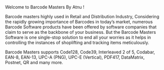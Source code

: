 Welcome to Barcode Masters By Atnu !

Barcode masters highly used in Retail and Distribution Industry, 
Considering the rapidly growing importance of Barcodes in today’s market, 
numerous Barcode Software products have been offered by software companies that claim to serve as the backbone of your business. 
But the Barcode Masters Software is one single-stop solution to end all your worries 
as it helps in controlling the instances of shoplifting and tracking items meticulously.

Barcode Masters supports Code128, Code39, Interleaved 2 of 5, Codabar, EAN-8, EAN-13, UPC-A (PNG), UPC-E (Vertical), 
PDF417, DataMatrix, Postnet, QR and many more.
